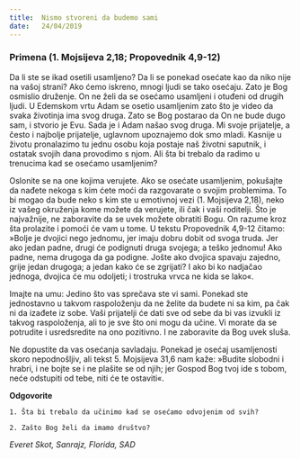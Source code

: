 ```yaml
---
title:  Nismo stvoreni da budemo sami
date:   24/04/2019
---
```


### Primena (1. Mojsijeva 2,18; Propovednik 4,9-12)

Da li ste se ikad osetili usamljeno? Da li se ponekad osećate kao da niko nije na vašoj strani? Ako ćemo iskreno, mnogi ljudi se tako osećaju. Zato je Bog osmislio druženje. On ne želi da se osećamo usamljeni i otuđeni od drugih ljudi. U Edemskom vrtu Adam se osetio usamljenim zato što je video da svaka životinja ima svog druga. Zato se Bog postarao da On ne bude dugo sam, i stvorio je Evu. Sada je i Adam našao svog druga. Mi svoje prijatelje, a često i najbolje prijatelje, uglavnom upoznajemo dok smo mladi. Kasnije u životu pronalazimo tu jednu osobu koja postaje naš životni saputnik, i ostatak svojih dana provodimo s njom. Ali šta bi trebalo da radimo u trenucima kad se osećamo usamljenim?

Oslonite se na one kojima verujete. Ako se osećate usamljenim, pokušajte da nađete nekoga s kim ćete moći da razgovarate o svojim problemima. To bi mogao da bude neko s kim ste u emotivnoj vezi (1. Mojsijeva 2,18), neko iz vašeg okruženja kome možete da verujete, ili čak i vaši roditelji. Što je najvažnije, ne zaboravite da se uvek možete obratiti Bogu. On razume kroz šta prolazite i pomoći će vam u tome. U tekstu Propovednik 4,9-12 čitamo: »Bolje je dvojici nego jednomu, jer imaju dobru dobit od svoga truda. Jer ako jedan padne, drugi će podignuti druga svojega; a teško jednomu! Ako padne, nema drugoga da ga podigne. Jošte ako dvojica spavaju zajedno, grije jedan drugoga; a jedan kako će se zgrijati? I ako bi ko nadjačao jednoga, dvojica će mu odoljeti; i trostruka vrvca ne kida se lako«.

Imajte na umu: Jedino što vas sprečava ste vi sami. Ponekad ste jednostavno u takvom raspoloženju da ne želite da budete ni sa kim, pa čak ni da izađete iz sobe. Vaši prijatelji će dati sve od sebe da bi vas izvukli iz takvog raspoloženja, ali to je sve što oni mogu da učine. Vi morate da se potrudite i usredsredite na ono pozitivno. I ne zaboravite da Bog uvek sluša.

Ne dopustite da vas osećanja savladaju. Ponekad je osećaj usamljenosti skoro nepodnošljiv, ali tekst 5. Mojsijeva 31,6 nam kaže: »Budite slobodni i hrabri, i ne bojte se i ne plašite se od njih; jer Gospod Bog tvoj ide s tobom, neće odstupiti od tebe, niti će te ostaviti«.

**Odgovorite**

`1.	Šta bi trebalo da učinimo kad se osećamo odvojenim od svih?`

`2.	Zašto Bog želi da imamo društvo?`

*Everet Skot, Sanrajz, Florida, SAD*

